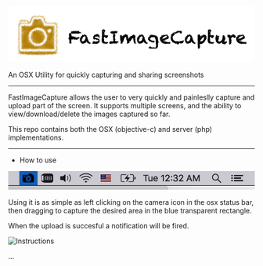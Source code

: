 ![FastImageCapture](/docs/header.png?raw=true)

An OSX Utility for quickly capturing and sharing screenshots


______________

FastImageCapture allows the user to very quickly and painleslly capture and upload part of the screen. It supports multiple screens, and the ability to view/download/delete the images captured so far.

This repo contains both the OSX (objective-c) and server (php) implementations.

______________

- How to use

![Instructions](/docs/statusbar.jpg?raw=true)

Using it is as simple as left clicking on the camera icon in the osx status bar, then dragging to capture the desired area in the blue transparent rectangle.

When the upload is succesful a notification will be fired.

![Instructions](/docs/success.png?raw=true)

...
